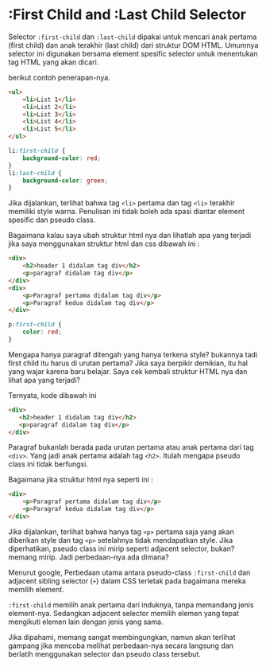 # :First Child and :Last Child Selector

Selector `:first-child` dan `:last-child` dipakai untuk mencari anak pertama (first child) dan anak terakhir (last child) dari struktur DOM HTML. Umumnya selector ini digunakan bersama element spesific selector untuk menentukan tag HTML yang akan dicari.

berikut contoh penerapan-nya.
```html
<ul>
    <li>List 1</li>
    <li>List 2</li>
    <li>List 3</li>
    <li>List 4</li>
    <li>List 5</li>
</ul>
```

```css
li:first-child {
    background-color: red;
}
li:last-child {
    background-color: green;
}
```

Jika dijalankan, terlihat bahwa tag `<li>` pertama dan tag `<li>` terakhir memiliki style warna. Penulisan ini tidak boleh ada spasi diantar element spesific dan pseudo class.

Bagaimana kalau saya ubah struktur html nya dan lihatlah apa yang terjadi jika saya menggunakan struktur html dan css dibawah ini :

```html
<div>
    <h2>header 1 didalam tag div</h2>
    <p>paragraf didalam tag div</p>
</div>
<div>
    <p>Paragraf pertama didalam tag div</p>
    <p>Paragraf kedua didalam tag div</p>
</div>
```

```css
p:first-child {
    color: red;
}
```

Mengapa hanya paragraf ditengah yang hanya terkena style? bukannya tadi first child itu harus di urutan pertama? Jika saya berpikir demikian, itu hal yang wajar karena baru belajar. Saya cek kembali struktur HTML nya dan lihat apa yang terjadi?

Ternyata, kode dibawah ini

```html
<div>
   <h2>header 1 didalam tag div</h2>
   <p>paragraf didalam tag div</p>
</div>
```

Paragraf bukanlah berada pada urutan pertama atau anak pertama dari tag `<div>`. Yang jadi anak pertama adalah tag `<h2>`. Itulah mengapa pseudo class ini tidak berfungsi.

Bagaimana jika struktur html nya seperti ini :

```html
<div>
    <p>Paragraf pertama didalam tag div</p>
    <p>Paragraf kedua didalam tag div</p>
</div>
```

Jika dijalankan, terlihat bahwa hanya tag `<p>` pertama saja yang akan diberikan style dan tag `<p>` setelahnya tidak mendapatkan style. Jika diperhatikan, pseudo class ini mirip seperti adjacent selector, bukan? memang mirip. Jadi perbedaan-nya ada dimana?

Menurut google, Perbedaan utama antara pseudo-class `:first-child` dan adjacent sibling selector (`+`) dalam CSS terletak pada bagaimana mereka memilih element.

`:first-child` memilih anak pertama dari induknya, tanpa memandang jenis element-nya. Sedangkan adjacent selector memilih elemen yang tepat mengikuti elemen lain dengan jenis yang sama. 

Jika dipahami, memang sangat membingungkan, namun akan terlihat gampang jika mencoba melihat perbedaan-nya secara langsung dan berlatih menggunakan selector dan pseudo class tersebut.